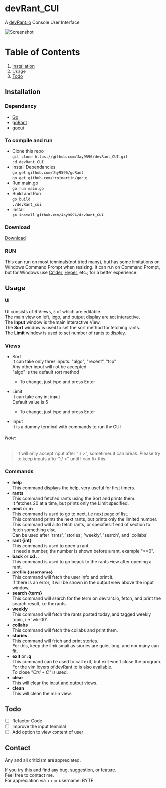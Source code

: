 # devRant_CUI
A [devRant.io](https://www.devrant.io/) Console User Interface  

![Screenshot](https://raw.github.com/Jay9596/devRant_CUI/master/docs/images/devRant_CUI.png)

# Table of Contents
1. [Installation](#installation)  
2. [Usage](#usage)  
3. [Todo](#todo)  

## Installation
 ### Dependancy
 - [Go](https://golang.org/)
 - [goRant](https://www.github.com/Jay9596/goRant)
 - [gocui](https://www.github.com/jroimartin/gocui)
 
 ### To compile and run  
  * Clone this repo  
    ` git clone https://github.com/Jay9596/devRant_CUI.git `  
    ` cd devRant_CUI `
  * Install Dependancies  
    ` go get github.com/Jay9596/goRant `  
    ` go get github.com/jroimartin/gocui `  
  * Run main.go  
    ` go run main.go `
  * Build and Run  
    ` go build `  
    ` ./devRant_cui `
  * Install  
    ` go install github.com/Jay9596/devRant_CUI `
 
 ### Download
  [Download](https://github.com/Jay9596/devRant_CUI/releases/tag/v0.7)
 ### RUN
  This can run on most terminals(not tried many), but has some limitations on Windows Command Prompt when resizing.
  It can run on Command Prompt, but for Windows use [Cmder](http://cmder.net/), [Hyper](https://github.com/zeit/hyper), etc.; for a better experience.  
## Usage
  #### UI 
  UI consists of 6 Views, 3 of which are editable.  
  The main view on left, logo, and output display are not interactive.  
  The __Input__ window is the main interactive View.  
  The __Sort__ window is used to set the sort method for fetching rants.  
  The __Limit__ window is used to set number of rants to display.  
  
  ### Views
  - Sort  
     It can take only three inputs: "algo", "recent", "top"  
     Any other input will not be accepted  
     "algo" is the default sort method  
       
     * To change, just type and press Enter  
  - Limit  
     It can take any int input  
     Default value is 5  
       
     * To change, just type and press Enter  
  - Input  
     It is a dummy terminal with commands to run the CUI  
  ###### Note:   
  > It will only accept input after ":/ >", sometimes it can break. Please try to keep inputs after ":/ >" until I can fix this.  
  
  ### Commands  
  - **help**  
   This command displays the help, very useful for first timers.  
  - **rants**  
   This command fetched rants using the Sort and prints them.  
   It fetches 20 at a time, but prints only the Limit specified.  
  - **next** or **:n**  
   This command is used to go to next, i.e next page of list.  
   This command prints the next rants, but prints only the limited number.  
   This command will auto fetch rants, or specifies if end of section to fetch something else.  
   Can be used after 'rants', 'stories', 'weekly', 'search', and 'collabs'    
  - **rant {int}**  
   This command is used to open a rant.  
   It need a number, the number is shown before a rant, example ">>0".  
  - **back** or **cd ..**  
   This command is used to go beack to the rants view after opening a rant.  
  - **profile {username}**  
   This command will fetch the user info and print it.  
   If there is an error, it will be shown in the output view above the input window.  
  - **search {term}**  
   This command will search for the term on devrant.io, fetch, and print the search result, i.e the rants.  
  - **weekly**  
   This command will fetch the rants posted today, and tagged weekly topic, i.e 'wk-00'.  
  - **collabs**  
   This command will fetch the collabs and print them.  
  - **stories**  
   This command will fetch and print stories.  
   For this, keep the limit small as stories are quiet long, and not many can fit.  
  - **exit** or **:q**  
   This command can be used to call exit, but exit won't close the program.  
   For the vim lovers of devRant :q is also available.  
   To close _"Ctrl + C"_ is used.  
  - **clear**  
   This will clear the input and output views.  
  - **clean**  
   This will clean the main view.  
  
## Todo
- [ ] Refactor Code
- [ ] Improve the input terminal  
- [ ] Add option to view content of user  

## Contact
Any and all criticism are appreciated.  

If you try this and find any bug, suggestion, or feature.  
Feel free to contact me.  
For appreciation via ++ := username: BYTE  
